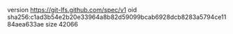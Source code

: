 version https://git-lfs.github.com/spec/v1
oid sha256:c1ad3b54e2b20e33964a8b82d59099bcab6928dcb8283a5794ce1184aea633ae
size 42066
